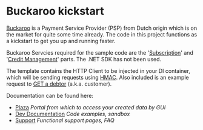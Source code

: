 ﻿# Buckaroo kickstart

[Buckaroo](https://www.buckaroo.nl/) is a Payment Service Provider (PSP) from Dutch origin which is on the market for quite some time already. The code in this project functions as a kickstart to get you up and running faster.

Buckaroo Servcies required for the sample code are the '[Subscription](https://support.buckaroo.nl/categorieen/subscriptions?mark=Subscriptions)' and '[Credit Management](https://support.buckaroo.nl/categorieen/credit-management?mark=credit%20management)' parts. The .NET SDK has not been used.

The template contains the HTTP Client to be injected in your DI container, which will be sending requests using [HMAC](https://wiki.wearetriple.com/pages/viewpage.action?spaceKey=GEN&title=Office+VPN). Also included is an example request to [GET a debtor](https://dev.buckaroo.nl/AdditionalServices/Description/creditmanagement#debtorinfo) (a.k.a. customer). 

Documentation can be found here:
- [Plaza](https://plaza.buckaroo.nl/)
   _Portal from which to access your created data by GUI_
- [Dev Documentation](https://dev.buckaroo.nl/)
   _Code examples, sandbox_
- [Support](https://support.buckaroo.nl/)
   _Functional support pages, FAQ_
